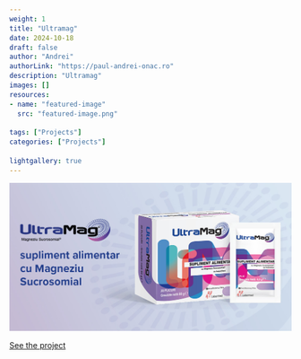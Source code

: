 ```yaml
---
weight: 1
title: "Ultramag"
date: 2024-10-18
draft: false
author: "Andrei"
authorLink: "https://paul-andrei-onac.ro"
description: "Ultramag"
images: []
resources:
- name: "featured-image"
  src: "featured-image.png"

tags: ["Projects"]
categories: ["Projects"]

lightgallery: true
---
```


![Ultramag](./image.jpg)

[See the project](https://www.ultramagneziu.ro/)
